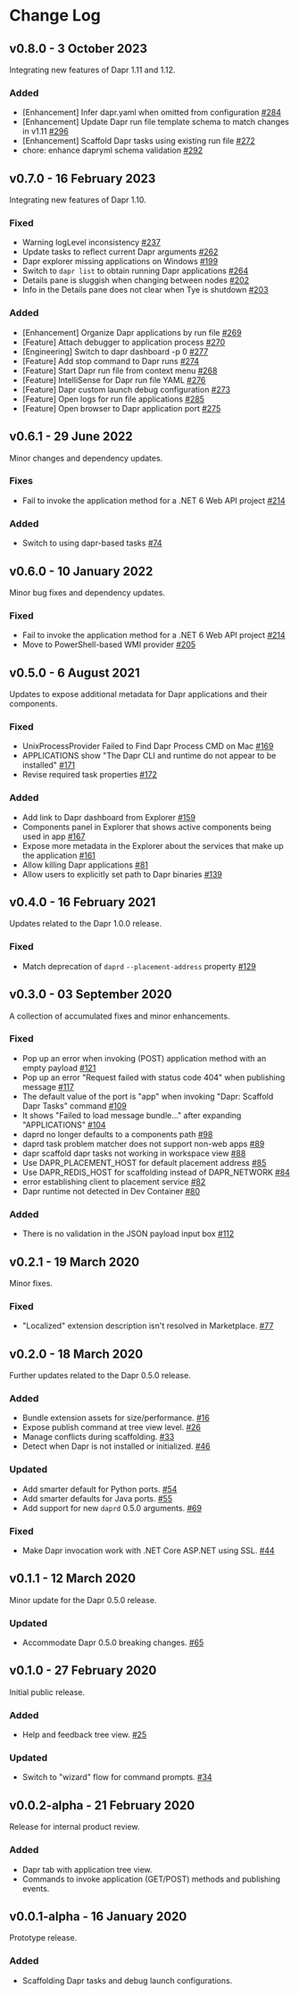 # Change Log

## v0.8.0 - 3 October 2023

Integrating new features of Dapr 1.11 and 1.12.

### Added

* [Enhancement] Infer dapr.yaml when omitted from configuration [#284](https://github.com/microsoft/vscode-dapr/issues/284)
* [Enhancement] Update Dapr run file template schema to match changes in v1.11 [#296](https://github.com/microsoft/vscode-dapr/issues/296)
* [Enhancement] Scaffold Dapr tasks using existing run file [#272](https://github.com/microsoft/vscode-dapr/issues/272)
* chore: enhance dapryml schema validation [#292](https://github.com/microsoft/vscode-dapr/pull/292)

## v0.7.0 - 16 February 2023

Integrating new features of Dapr 1.10.

### Fixed

* Warning logLevel inconsistency [#237](https://github.com/microsoft/vscode-dapr/issues/237)
* Update tasks to reflect current Dapr arguments [#262](https://github.com/microsoft/vscode-dapr/issues/262)
* Dapr explorer missing applications on Windows [#199](https://github.com/microsoft/vscode-dapr/issues/199)
* Switch to `dapr list` to obtain running Dapr applications [#264](https://github.com/microsoft/vscode-dapr/issues/264)
* Details pane is sluggish when changing between nodes [#202](https://github.com/microsoft/vscode-dapr/issues/202)
* Info in the Details pane does not clear when Tye is shutdown [#203](https://github.com/microsoft/vscode-dapr/issues/203)

### Added

* [Enhancement] Organize Dapr applications by run file [#269](https://github.com/microsoft/vscode-dapr/issues/269)
* [Feature] Attach debugger to application process [#270](https://github.com/microsoft/vscode-dapr/issues/270)
* [Engineering] Switch to dapr dashboard -p 0 [#277](https://github.com/microsoft/vscode-dapr/issues/277)
* [Feature] Add stop command to Dapr runs [#274](https://github.com/microsoft/vscode-dapr/issues/274)
* [Feature] Start Dapr run file from context menu [#268](https://github.com/microsoft/vscode-dapr/issues/268)
* [Feature] IntelliSense for Dapr run file YAML [#276](https://github.com/microsoft/vscode-dapr/issues/276)
* [Feature] Dapr custom launch debug configuration [#273](https://github.com/microsoft/vscode-dapr/issues/273)
* [Feature] Open logs for run file applications [#285](https://github.com/microsoft/vscode-dapr/issues/285)
* [Feature] Open browser to Dapr application port [#275](https://github.com/microsoft/vscode-dapr/issues/275)

## v0.6.1 - 29 June 2022

Minor changes and dependency updates.

### Fixes

* Fail to invoke the application method for a .NET 6 Web API project [#214](https://github.com/microsoft/vscode-dapr/issues/214)

### Added

* Switch to using dapr-based tasks [#74](https://github.com/microsoft/vscode-dapr/issues/74)

## v0.6.0 - 10 January 2022

Minor bug fixes and dependency updates.

### Fixed

* Fail to invoke the application method for a .NET 6 Web API project [#214](https://github.com/microsoft/vscode-dapr/issues/214)
* Move to PowerShell-based WMI provider [#205](https://github.com/microsoft/vscode-dapr/issues/205)

## v0.5.0 - 6 August 2021

Updates to expose additional metadata for Dapr applications and their components.

### Fixed

* UnixProcessProvider Failed to Find Dapr Process CMD on Mac [#169](https://github.com/microsoft/vscode-dapr/issues/169)
* APPLICATIONS show "The Dapr CLI and runtime do not appear to be installed" [#171](https://github.com/microsoft/vscode-dapr/issues/171)
* Revise required task properties [#172](https://github.com/microsoft/vscode-dapr/issues/172)

### Added

* Add link to Dapr dashboard from Explorer [#159](https://github.com/microsoft/vscode-dapr/issues/159)
* Components panel in Explorer that shows active components being used in app [#167](https://github.com/microsoft/vscode-dapr/issues/167)
* Expose more metadata in the Explorer about the services that make up the application [#161](https://github.com/microsoft/vscode-dapr/issues/161)
* Allow killing Dapr applications [#81](https://github.com/microsoft/vscode-dapr/issues/81)
* Allow users to explicitly set path to Dapr binaries [#139](https://github.com/microsoft/vscode-dapr/issues/139)

## v0.4.0 - 16 February 2021

Updates related to the Dapr 1.0.0 release.

### Fixed

* Match deprecation of `daprd` `--placement-address` property [#129](https://github.com/microsoft/vscode-dapr/issues/129)

## v0.3.0 - 03 September 2020

A collection of accumulated fixes and minor enhancements.

### Fixed

* Pop up an error when invoking (POST) application method with an empty payload [#121](https://github.com/microsoft/vscode-dapr/issues/121)
* Pop up an error "Request failed with status code 404" when publishing message [#117](https://github.com/microsoft/vscode-dapr/issues/117)
* The default value of the port is "app" when invoking "Dapr: Scaffold Dapr Tasks" command [#109](https://github.com/microsoft/vscode-dapr/issues/109)
* It shows "Failed to load message bundle..." after expanding "APPLICATIONS" [#104](https://github.com/microsoft/vscode-dapr/issues/104)
* daprd no longer defaults to a components path [#98](https://github.com/microsoft/vscode-dapr/issues/98)
* daprd task problem matcher does not support non-web apps [#89](https://github.com/microsoft/vscode-dapr/issues/89)
* dapr scaffold dapr tasks not working in workspace view [#88](https://github.com/microsoft/vscode-dapr/issues/88)
* Use DAPR_PLACEMENT_HOST for default placement address [#85](https://github.com/microsoft/vscode-dapr/issues/85)
* Use DAPR_REDIS_HOST for scaffolding instead of DAPR_NETWORK [#84](https://github.com/microsoft/vscode-dapr/issues/84)
* error establishing client to placement service [#82](https://github.com/microsoft/vscode-dapr/issues/82)
* Dapr runtime not detected in Dev Container [#80](https://github.com/microsoft/vscode-dapr/issues/80)

### Added

* There is no validation in the JSON payload input box [#112](https://github.com/microsoft/vscode-dapr/issues/112)

## v0.2.1 - 19 March 2020

Minor fixes.

### Fixed

* "Localized" extension description isn't resolved in Marketplace. [#77](https://github.com/microsoft/vscode-dapr/issues/77)

## v0.2.0 - 18 March 2020

Further updates related to the Dapr 0.5.0 release.

### Added

* Bundle extension assets for size/performance. [#16](https://github.com/microsoft/vscode-dapr/issues/16)
* Expose publish command at tree view level. [#26](https://github.com/microsoft/vscode-dapr/issues/26)
* Manage conflicts during scaffolding. [#33](https://github.com/microsoft/vscode-dapr/issues/33)
* Detect when Dapr is not installed or initialized. [#46](https://github.com/microsoft/vscode-dapr/issues/46)

### Updated

* Add smarter default for Python ports. [#54](https://github.com/microsoft/vscode-dapr/issues/54)
* Add smarter defaults for Java ports. [#55](https://github.com/microsoft/vscode-dapr/issues/55)
* Add support for new `daprd` 0.5.0 arguments. [#69](https://github.com/microsoft/vscode-dapr/issues/69)

### Fixed

* Make Dapr invocation work with .NET Core ASP.NET using SSL. [#44](https://github.com/microsoft/vscode-dapr/issues/44)

## v0.1.1 - 12 March 2020

Minor update for the Dapr 0.5.0 release.

### Updated

* Accommodate Dapr 0.5.0 breaking changes. [#65](https://github.com/microsoft/vscode-dapr/issues/65)

## v0.1.0 - 27 February 2020

Initial public release.

### Added

* Help and feedback tree view. [#25](https://github.com/microsoft/vscode-dapr/issues/25)

### Updated

* Switch to "wizard" flow for command prompts. [#34](https://github.com/microsoft/vscode-dapr/pull/34)

## v0.0.2-alpha - 21 February 2020

Release for internal product review.

### Added

* Dapr tab with application tree view.
* Commands to invoke application (GET/POST) methods and publishing events.

## v0.0.1-alpha - 16 January 2020

Prototype release.

### Added

* Scaffolding Dapr tasks and debug launch configurations.